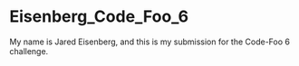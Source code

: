 # Eisenberg_Code_Foo_6

My name is Jared Eisenberg, and this is my submission for the Code-Foo 6 challenge.
